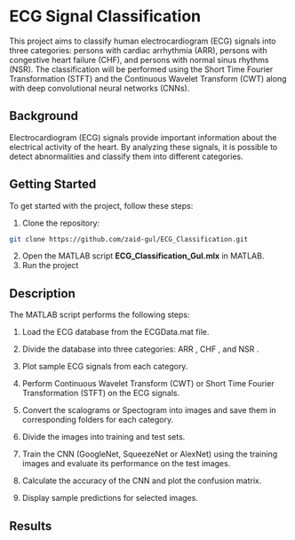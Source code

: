 # ECG Signal Classification 

This project aims to classify human electrocardiogram (ECG) signals into three categories: persons with cardiac arrhythmia (ARR), persons with congestive heart failure (CHF), and persons with normal sinus rhythms (NSR). The classification will be performed using the Short Time Fourier Transformation (STFT) and the Continuous Wavelet Transform (CWT) along with deep convolutional neural networks (CNNs).

## Background

Electrocardiogram (ECG) signals provide important information about the electrical activity of the heart. By analyzing these signals, it is possible to detect abnormalities and classify them into different categories. 

## Getting Started

To get started with the project, follow these steps:

1. Clone the repository:

```bash
git clone https://github.com/zaid-gul/ECG_Classification.git
```

2. Open the MATLAB script **ECG_Classification_Gul.mlx** in MATLAB.
3. Run the project

## Description
The MATLAB script performs the following steps:

1. Load the ECG database from the ECGData.mat file.

2. Divide the database into three categories: ARR , CHF , and NSR .

3. Plot sample ECG signals from each category.

4. Perform Continuous Wavelet Transform (CWT) or Short Time Fourier Transformation (STFT) on the ECG signals.

5. Convert the scalograms or Spectogram into images and save them in corresponding folders for each category.

6. Divide the images into training and test sets.

7. Train the CNN (GoogleNet, SqueezeNet or AlexNet) using the training images and evaluate its performance on the test images.

8. Calculate the accuracy of the CNN and plot the confusion matrix.

9. Display sample predictions for selected images.

## Results
